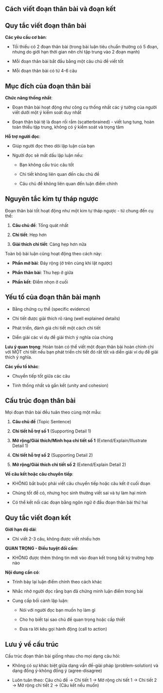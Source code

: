 ## Cách viết đoạn thân bài và đoạn kết

## Quy tắc viết đoạn thân bài

**Các yêu cầu cơ bản**:

- Tối thiểu có 2 đoạn thân bài (trong bài luận tiêu chuẩn thường có 5 đoạn, nhưng do giới hạn thời gian nên chỉ tập trung vào 2 đoạn mạnh)
    
- Mỗi đoạn thân bài bắt đầu bằng một câu chủ đề viết tốt
    
- Mỗi đoạn thân bài có từ 4-6 câu
    

## Mục đích của đoạn thân bài

**Chức năng thống nhất**:

- Đoạn thân bài hoạt động như công cụ thống nhất các ý tưởng của người viết dưới một ý kiểm soát duy nhất
    
- Đoạn thân bài tệ là đoạn rối rắm (scatterbrained) - viết lung tung, hoàn toàn thiếu tập trung, không có ý kiểm soát và trọng tâm
    

**Hỗ trợ người đọc**:

- Giúp người đọc theo dõi lập luận của bạn
    
- Người đọc sẽ mất dấu lập luận nếu:
    
    - Bạn không cấu trúc câu tốt
        
    - Chi tiết không liên quan đến câu chủ đề
        
    - Câu chủ đề không liên quan đến luận điểm chính
        

## Nguyên tắc kim tự tháp ngược

Đoạn thân bài tốt hoạt động như một kim tự tháp ngược - từ chung đến cụ thể:

1. **Câu chủ đề**: Tổng quát nhất
    
2. **Chi tiết**: Hẹp hơn
    
3. **Giải thích chi tiết**: Càng hẹp hơn nữa
    

Toàn bộ bài luận cũng hoạt động theo cách này:

- **Phần mở bài**: Đáy rộng (ở trên cùng khi lật ngược)
    
- **Phần thân bài**: Thu hẹp ở giữa
    
- **Phần kết**: Điểm nhọn ở cuối
    

## Yếu tố của đoạn thân bài mạnh

- Bằng chứng cụ thể (specific evidence)
    
- Chi tiết được giải thích rõ ràng (well explained details)
    
- Phát triển, đánh giá chi tiết một cách chi tiết
    
- Diễn giải các ví dụ để giải thích ý nghĩa của chúng
    

**Lưu ý quan trọng**: Hoàn toàn có thể viết một đoạn thân bài hoàn chỉnh chỉ với MỘT chi tiết nếu bạn phát triển chi tiết đó rất tốt và diễn giải ví dụ để giải thích ý nghĩa.

**Các yếu tố khác**:

- Chuyển tiếp tốt giữa các câu
    
- Tính thống nhất và gắn kết (unity and cohesion)
    

## Cấu trúc đoạn thân bài

Mọi đoạn thân bài đều tuân theo cùng một mẫu:

1. **Câu chủ đề** (Topic Sentence)
    
2. **Chi tiết hỗ trợ số 1** (Supporting Detail 1)
    
3. **Mở rộng/Giải thích/Minh họa chi tiết số 1** (Extend/Explain/Illustrate Detail 1)
    
4. **Chi tiết hỗ trợ số 2** (Supporting Detail 2)
    
5. **Mở rộng/Giải thích chi tiết số 2** (Extend/Explain Detail 2)
    

**Về câu kết hoặc câu chuyển tiếp**:

- KHÔNG bắt buộc phải viết câu chuyển tiếp hoặc câu kết ở cuối đoạn
    
- Chúng tốt để có, nhưng học sinh thường viết sai và tự làm hại mình
    
- Có thể kết nối các đoạn bằng ngôn ngữ ở đầu đoạn thân bài thứ hai
    

## Quy tắc viết đoạn kết

**Giới hạn độ dài**:

- Chỉ viết 2-3 câu, không được viết nhiều hơn
    

**QUAN TRỌNG - Điều tuyệt đối cấm**:

- KHÔNG được thêm thông tin mới vào đoạn kết trong bất kỳ trường hợp nào
    

**Nội dung cần có**:

- Trình bày lại luận điểm chính theo cách khác
    
- Nhắc nhở người đọc rằng bạn đã chứng minh luận điểm trong bài
    
- Cung cấp bối cảnh lập luận:
    
    - Nói với người đọc bạn muốn họ làm gì
        
    - Cho họ biết tại sao chủ đề quan trọng hoặc cấp thiết
        
    - Đưa ra lời kêu gọi hành động (call to action)
        

## Lưu ý về cấu trúc

Cấu trúc đoạn thân bài giống nhau cho mọi dạng câu hỏi:

- Không có sự khác biệt giữa dạng vấn đề-giải pháp (problem-solution) và dạng đồng ý-không đồng ý (agree-disagree)
    
- Luôn tuân theo: Câu chủ đề → Chi tiết 1 → Mở rộng chi tiết 1 → Chi tiết 2 → Mở rộng chi tiết 2 → (Câu kết nếu muốn)